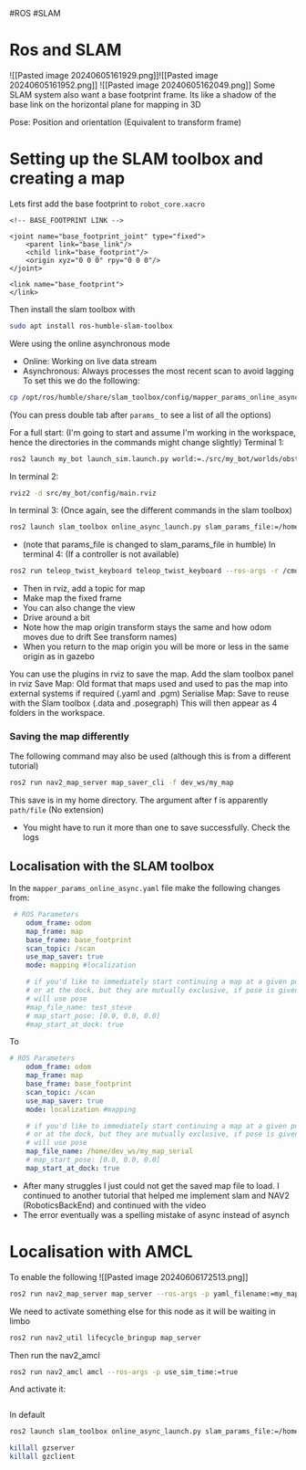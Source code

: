 #ROS #SLAM
# Ros and SLAM
![[Pasted image 20240605161929.png]]![[Pasted image 20240605161952.png]]
![[Pasted image 20240605162049.png]]
Some SLAM system also want a base footprint frame. Its like a shadow of the base link on the horizontal plane for mapping in 3D

Pose: Position and orientation (Equivalent
to transform frame)
# Setting up the SLAM toolbox and creating a map
Lets first add the base footprint to `robot_core.xacro`
```xacro
<!-- BASE_FOOTPRINT LINK -->

<joint name="base_footprint_joint" type="fixed">
    <parent link="base_link"/>
    <child link="base_footprint"/>
    <origin xyz="0 0 0" rpy="0 0 0"/>
</joint>

<link name="base_footprint">
</link>
```
Then install the slam toolbox with
```bash
sudo apt install ros-humble-slam-toolbox
```

Were using the online asynchronous mode
-  Online: Working on live data stream
-  Asynchronous: Always processes the most recent scan to avoid lagging
To set this we do the following:
```bash
cp /opt/ros/humble/share/slam_toolbox/config/mapper_params_online_async.yaml dev_ws/src/my_bot/config/
```
(You can press double tab after `params_` to see a list of all the options)

For a full start: (I'm going to start and assume I'm working in the workspace, hence the directories in the commands might change slightly)
Terminal 1:
```bash
ros2 launch my_bot launch_sim.launch.py world:=./src/my_bot/worlds/obstacles.world
```
In terminal 2:
```bash
rviz2 -d src/my_bot/config/main.rviz
```
In terminal 3: (Once again, see the different commands in the slam toolbox)
```bash
ros2 launch slam_toolbox online_async_launch.py slam_params_file:=/home/ruan/dev_ws/src/my_bot/config/mapper_params_online_async.yaml use_sim_time:=true
```
- (note that params_file is changed to slam_params_file in humble)
In terminal 4: (If a controller is not available)
```bash
ros2 run teleop_twist_keyboard teleop_twist_keyboard --ros-args -r /cmd_vel:=/diff_cont/cmd_vel_unstamped
```

- Then in rviz, add a topic for map
- Make map the fixed frame
- You can also change the view
- Drive around a bit
- Note how the map origin transform stays the same and how odom moves due to drift See transform names)
- When you return to the map origin you will be more or less in the same origin as in gazebo

You can use the plugins in rviz to save the map. Add the slam toolbox panel in rviz
	Save Map: Old format that maps used and used to pas the map into external systems if required (.yaml and .pgm)
	Serialise Map: Save to reuse with the Slam toolbox (.data and .posegraph)
This will then appear as 4 folders in the workspace.

### Saving the map differently
The following command may also be used (although this is from a different tutorial)
```bash
ros2 run nav2_map_server map_saver_cli -f dev_ws/my_map
```
This save is in my home directory.  The argument after f is apparently `path/file` (No extension)

- You might have to run it more than one to save successfully. Check the logs

## Localisation with the SLAM toolbox
In the `mapper_params_online_async.yaml` file make the following changes from:
```yaml
 # ROS Parameters
    odom_frame: odom
    map_frame: map
    base_frame: base_footprint
    scan_topic: /scan
    use_map_saver: true
    mode: mapping #localization

    # if you'd like to immediately start continuing a map at a given pose
    # or at the dock, but they are mutually exclusive, if pose is given
    # will use pose
    #map_file_name: test_steve
    # map_start_pose: [0.0, 0.0, 0.0]
    #map_start_at_dock: true
```
To
```yaml
# ROS Parameters
    odom_frame: odom
    map_frame: map
    base_frame: base_footprint
    scan_topic: /scan
    use_map_saver: true
    mode: localization #mapping 

    # if you'd like to immediately start continuing a map at a given pose
    # or at the dock, but they are mutually exclusive, if pose is given
    # will use pose
    map_file_name: /home/dev_ws/my_map_serial
    # map_start_pose: [0.0, 0.0, 0.0]
    map_start_at_dock: true
```

- After many struggles I just could not get the saved map file to load. I continued to another tutorial that helped me implement  slam and NAV2 (RoboticsBackEnd) and continued with the video
- The error eventually was a spelling mistake of async instead of asynch
# Localisation with AMCL
To enable the following
![[Pasted image 20240606172513.png]]
```bash
ros2 run nav2_map_server map_server --ros-args -p yaml_filename:=my_map_save.yaml -p use_sim_time:=true
```
We need to activate something else for this node as it will be waiting in limbo
```bash
ros2 run nav2_util lifecycle_bringup map_server
```
Then run the nav2_amcl
```bash
ros2 run nav2_amcl amcl --ros-args -p use_sim_time:=true
```
And activate it:
```bash

```



In default
```bash
ros2 launch slam_toolbox online_async_launch.py slam_params_file:=/home/ruan/dev_ws/src/my_bot/config/mapper_params_online_async.yaml use_sim_time:=true
```




```bash
killall gzserver
killall gzclient
```